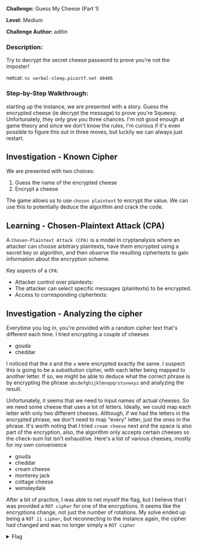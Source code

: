 **Challenge:** Guess My Cheese (Part 1)

**Level:** Medium

**Challenge Author:** aditin

### Description: 
Try to decrypt the secret cheese password to prove you're not the imposter!

netcat: `nc verbal-sleep.picoctf.net 49406`

### Step-by-Step Walkthrough:
starting up the instance, we are presented with a story. Guess the encrypted cheese (ie decrypt the message) to prove you're Squeexy. Unfortunately, they only give you three chances. I'm not good enough at game theory and since we don't know the rules, I'm curious if it's even possible to figure this out in three moves, but luckily we can always just restart.

## Investigation - Known Cipher
We are presented with two choices:

1. Guess the name of the encrypted cheese
2. Encrypt a cheese

The game allows us to use `chosen plaintext` to encrypt the value. We can use this to potentially deduce the algorithm and crack the code.

## Learning - Chosen-Plaintext Attack (CPA)
A `Chosen-Plaintext Attack (CPA)` is a model in cryptanalysis where an attacker can choose arbitrary plaintexts, have them encrypted using a secret key or algorithm, and then observe the resulting ciphertexts to gain information about the encryption scheme.

Key aspects of a `CPA`:
* Attacker control over plaintexts:
* The attacker can select specific messages (plaintexts) to be encrypted. 
* Access to corresponding ciphertexts:

## Investigation - Analyzing the cipher
Everytime you log in, you're provided with a random cipher text that's different each time. I tried encrypting a couple of cheeses

* gouda
* cheddar

I noticed that the `d` and the `a` were encrypted exactly the same. I suspect this is going to be a substitution cipher, with each letter being mapped to another letter. If so, we might be able to deduce what the correct phrase is by encrypting the phrase `abcdefghijklmnopqrstuvwxyz` and analyzing the result.

Unfortunately, it seems that we need to input names of actual cheeses. So we need some cheese that uses a lot of letters. Ideally, we could map each letter with only two different cheeses. Although, if we had the letters in the encrypted phrase, we don't need to map "every" letter, just the ones in the phrase. It's worth noting that I tried `cream cheese` next and the space is also part of the encryption, also, the algorithm only accepts certain cheeses so the check-sum list isn't exhaustive. Here's a list of various cheeses, mostly for my own convenience

* gouda
* cheddar
* cream cheese
* monterey jack
* cottage cheese
* wensleydale

After a bit of practice, I was able to net myself the flag, but I believe that I was provided a `ROT cipher` for one of the encryptions. It seems like the encryptions change, not just the number of rotations. My solve ended up being a `ROT 11 cipher`, but reconnecting to the instance again, the cipher had changed and was no longer simply a `ROT cipher`


<details><summary>Flag</summary>
    <pre>
    picoCTF{ChEeSyb3e5eba8}
    </pre>
   </details>